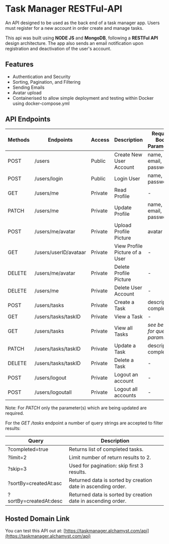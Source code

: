 # Task Manager RESTFul-API

An API designed to be used as the back end of a task manager app.
Users must register for a new account in order create and manage tasks.

This api was built using **NODE JS** and **MongoDB**, following a **RESTFul API** design architecture. 
The app also sends an email notification upon registration and deactivation of the user's account.

## Features

- Authentication and Security
- Sorting, Pagination, and Filtering
- Sending Emails
- Avatar upload
- Containerised to allow simple deployment and testing within Docker using docker-compose.yml

## API Endpoints

| Methods | Endpoints                  | Access  | Description                              | Request Body Parameters      |
| ------- | -------------------------- | ------- | ---------------------------------------- | ---------------------------- |
| POST    | /users                     | Public  | Create New User Account                  | name, email, password        |
| POST    | /users/login               | Public  | Login User                               | name, password               |
| GET     | /users/me                  | Private | Read Profile                             | -                            |
| PATCH   | /users/me                  | Private | Update Profile                           | name, email, password        |
| POST    | /users/me/avatar           | Private | Upload Profile Picture                   | avatar                       |
| GET     | /users/userID/avataar      | Private | View Profile Picture of a User           | -                            |
| DELETE  | /users/me/avatar           | Private | Delete Profile Picture                   | -                            |
| DELETE  | /users/me                  | Private | Delete User Account                      | -                            |
| POST    | /users/tasks               | Private | Create a Task                            | description, completed       |
| GET     | /users/tasks/taskID        | Private | View a Task                              | -                            |
| GET     | /users/tasks               | Private | View all Tasks                           | *see below for query params* |
| PATCH   | /users/tasks/taskID        | Private | Update a Task                            | description, completed       |
| DELETE  | /users/tasks/taskID        | Private | Delete a Task                            | -                            |
| POST    | /users/logout              | Private | Logout an account                        | -                            |
| POST    | /users/logoutall           | Private | Logout all accounts                      | -                            |

Note: For *PATCH* only the parameter(s) which are being updated are required.

For the *GET /tasks* endpoint a number of query strings are accepted to filter results:

| Query                    | Description                                                            | 
| ------------------------ | ---------------------------------------------------------------------- |
| ?completed=true          | Returns list of completed tasks.                                       |
| ?limit=2                 | Limit number of return results to 2.                                   | 
| ?skip=3                  | Used for pagination: skip first 3 results.                             | 
| ?sortBy=createdAt:asc    | Returned data is sorted by creation date in ascending order.           | 
| ?sortBy=createdAt:desc   | Returned data is sorted by creation date in ascending order.           | 


## Hosted Domain Link

You can test this API out at: [https://taskmanager.alchamyst.com/api](https://taskmanager.alchamyst.com/api)
